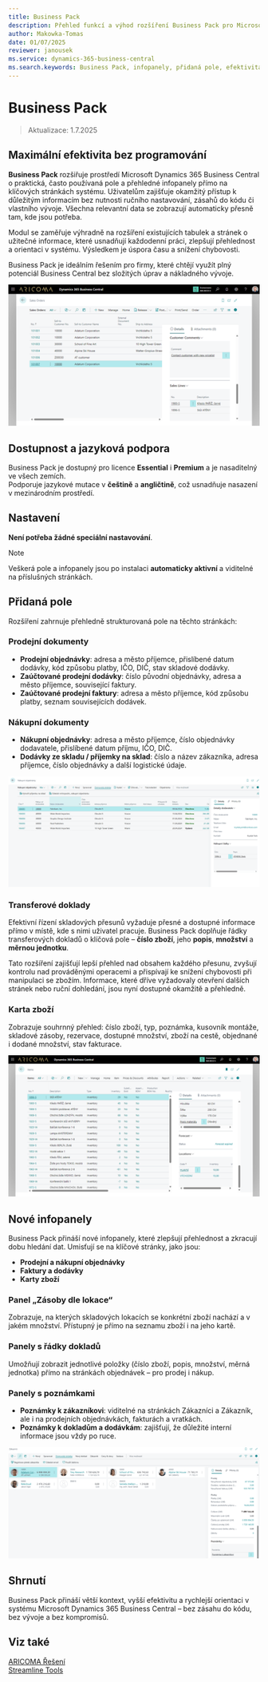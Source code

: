 ```yaml
---
title: Business Pack
description: Přehled funkcí a výhod rozšíření Business Pack pro Microsoft Dynamics 365 Business Central.
author: Makowka-Tomas
date: 01/07/2025
reviewer: janousek
ms.service: dynamics-365-business-central
ms.search.keywords: Business Pack, infopanely, přidaná pole, efektivita, bez kódu
---
```


# Business Pack

> Aktualizace: 1.7.2025

## **Maximální efektivita bez programování**

**Business Pack** rozšiřuje prostředí Microsoft Dynamics 365 Business Central o praktická, často používaná pole a přehledné infopanely přímo na klíčových stránkách systému. Uživatelům zajišťuje okamžitý přístup k důležitým informacím bez nutnosti ručního nastavování, zásahů do kódu či vlastního vývoje. Všechna relevantní data se zobrazují automaticky přesně tam, kde jsou potřeba.

Modul se zaměřuje výhradně na rozšíření existujících tabulek a stránek o užitečné informace, které usnadňují každodenní práci, zlepšují přehlednost a orientaci v systému. Výsledkem je úspora času a snížení chybovosti.

Business Pack je ideálním řešením pro firmy, které chtějí využít plný potenciál Business Central bez složitých úprav a nákladného vývoje.

![Prodejní objednávky](media/business-pack-sales-orders.png)

## Dostupnost a jazyková podpora

Business Pack je dostupný pro licence **Essential** i **Premium** a je nasaditelný ve všech zemích.  
Podporuje jazykové mutace v **češtině** a **angličtině**, což usnadňuje nasazení v mezinárodním prostředí.

## Nastavení

**Není potřeba žádné speciální nastavování**.

> [!NOTE]
> Veškerá pole a infopanely jsou po instalaci **automaticky aktivní** a viditelné na příslušných stránkách.

## Přidaná pole

Rozšíření zahrnuje přehledně strukturovaná pole na těchto stránkách:

### Prodejní dokumenty

- **Prodejní objednávky**: adresa a město příjemce, přislíbené datum dodávky, kód způsobu platby, IČO, DIČ, stav skladové dodávky.
- **Zaúčtované prodejní dodávky**: číslo původní objednávky, adresa a město příjemce, související faktury.
- **Zaúčtované prodejní faktury**: adresa a město příjemce, kód způsobu platby, seznam souvisejících dodávek.

### Nákupní dokumenty

- **Nákupní objednávky**: adresa a město příjemce, číslo objednávky dodavatele, přislíbené datum příjmu, IČO, DIČ.
- **Dodávky ze skladu / příjemky na sklad**: číslo a název zákazníka, adresa příjemce, číslo objednávky a další logistické údaje.

![Přehled zboží](media/business-pack-sales-order-lines.png)

### Transferové doklady

Efektivní řízení skladových přesunů vyžaduje přesné a dostupné informace přímo v místě, kde s nimi uživatel pracuje. Business Pack doplňuje řádky transferových dokladů o klíčová pole – **číslo zboží**, jeho **popis**, **množství** a **měrnou jednotku**.

Tato rozšíření zajišťují lepší přehled nad obsahem každého přesunu, zvyšují kontrolu nad prováděnými operacemi a přispívají ke snížení chybovosti při manipulaci se zbožím. Informace, které dříve vyžadovaly otevření dalších stránek nebo ruční dohledání, jsou nyní dostupné okamžitě a přehledně.

### Karta zboží 

Zobrazuje souhrnný přehled: číslo zboží, typ, poznámka, kusovník montáže, skladové zásoby, rezervace, dostupné množství, zboží na cestě, objednané i dodané množství, stav fakturace.

![Přehled zboží](media/business-pack-items.png)

## Nové infopanely

Business Pack přináší nové infopanely, které zlepšují přehlednost a zkracují dobu hledání dat. Umisťují se na klíčové stránky, jako jsou:

- **Prodejní a nákupní objednávky**
- **Faktury a dodávky**
- **Karty zboží**

### Panel „Zásoby dle lokace“

Zobrazuje, na kterých skladových lokacích se konkrétní zboží nachází a v jakém množství. Přístupný je přímo na seznamu zboží i na jeho kartě.

### Panely s řádky dokladů

Umožňují zobrazit jednotlivé položky (číslo zboží, popis, množství, měrná jednotka) přímo na stránkách objednávek – pro prodej i nákup.

### Panely s poznámkami

- **Poznámky k zákazníkovi**: viditelné na stránkách Zákazníci a Zákazník, ale i na prodejních objednávkách, fakturách a vratkách.
- **Poznámky k dokladům a dodávkám**: zajišťují, že důležité interní informace jsou vždy po ruce.

![Přehled zboží](media/business-pack-customers.png)

## Shrnutí

Business Pack přináší větší kontext, vyšší efektivitu a rychlejší orientaci v systému Microsoft Dynamics 365 Business Central – bez zásahu do kódu, bez vývoje a bez kompromisů.

## Viz také

[ARICOMA Řešení](solutions.md)  
[Streamline Tools](streamlinetools.md)
